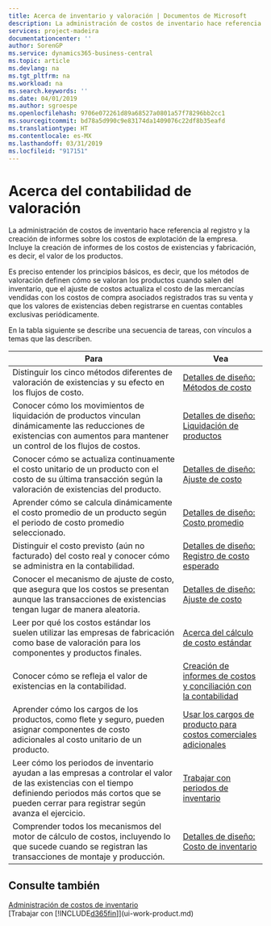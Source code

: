 ```yaml
---
title: Acerca de inventario y valoración | Documentos de Microsoft
description: La administración de costos de inventario hace referencia al registro y la creación de informes sobre los costos de explotación de la empresa. Incluye la creación de informes de los costos de existencias y fabricación, es decir, el valor de los productos.
services: project-madeira
documentationcenter: ''
author: SorenGP
ms.service: dynamics365-business-central
ms.topic: article
ms.devlang: na
ms.tgt_pltfrm: na
ms.workload: na
ms.search.keywords: ''
ms.date: 04/01/2019
ms.author: sgroespe
ms.openlocfilehash: 9706e072261d89a68527a0801a57f78296bb2cc1
ms.sourcegitcommit: bd78a5d990c9e83174da1409076c22df8b35eafd
ms.translationtype: HT
ms.contentlocale: es-MX
ms.lasthandoff: 03/31/2019
ms.locfileid: "917151"
---
```

# <a name="about-inventory-costing"></a>Acerca del contabilidad de valoración
La administración de costos de inventario hace referencia al registro y la creación de informes sobre los costos de explotación de la empresa. Incluye la creación de informes de los costos de existencias y fabricación, es decir, el valor de los productos.  

 Es preciso entender los principios básicos, es decir, que los métodos de valoración definen cómo se valoran los productos cuando salen del inventario, que el ajuste de costos actualiza el costo de las mercancías vendidas con los costos de compra asociados registrados tras su venta y que los valores de existencias deben registrarse en cuentas contables exclusivas periódicamente.  

 En la tabla siguiente se describe una secuencia de tareas, con vínculos a temas que las describen.   

|**Para**|**Vea**|  
|------------|-------------|  
|Distinguir los cinco métodos diferentes de valoración de existencias y su efecto en los flujos de costo.|[Detalles de diseño: Métodos de costo](design-details-costing-methods.md)|  
|Conocer cómo los movimientos de liquidación de productos vinculan dinámicamente las reducciones de existencias con aumentos para mantener un control de los flujos de costos.|[Detalles de diseño: Liquidación de productos](design-details-item-application.md)|  
|Conocer cómo se actualiza continuamente el costo unitario de un producto con el costo de su última transacción según la valoración de existencias del producto.|[Detalles de diseño: Ajuste de costo](design-details-cost-adjustment.md)|  
|Aprender cómo se calcula dinámicamente el costo promedio de un producto según el periodo de costo promedio seleccionado.|[Detalles de diseño: Costo promedio](design-details-average-cost.md)|  
|Distinguir el costo previsto (aún no facturado) del costo real y conocer cómo se administra en la contabilidad.|[Detalles de diseño: Registro de costo esperado](design-details-expected-cost-posting.md)|  
|Conocer el mecanismo de ajuste de costo, que asegura que los costos se presentan aunque las transacciones de existencias tengan lugar de manera aleatoria.|[Detalles de diseño: Ajuste de costo](design-details-cost-adjustment.md)|  
|Leer por qué los costos estándar los suelen utilizar las empresas de fabricación como base de valoración para los componentes y productos finales.|[Acerca del cálculo de costo estándar](finance-about-calculating-standard-cost.md)|  
|Conocer cómo se refleja el valor de existencias en la contabilidad.|[Creación de informes de costos y conciliación con la contabilidad](finance-report-costs-and-reconcile-with-the-general-ledger.md)|  
|Aprender cómo los cargos de los productos, como flete y seguro, pueden asignar componentes de costo adicionales al costo unitario de un producto.|[Usar los cargos de producto para costos comerciales adicionales](payables-how-assign-item-charges.md)|  
|Leer cómo los periodos de inventario ayudan a las empresas a controlar el valor de las existencias con el tiempo definiendo periodos más cortos que se pueden cerrar para registrar según avanza el ejercicio.|[Trabajar con periodos de inventario](finance-how-to-work-with-inventory-periods.md)|  
|Comprender todos los mecanismos del motor de cálculo de costos, incluyendo lo que sucede cuando se registran las transacciones de montaje y producción.|[Detalles de diseño: Costo de inventario](design-details-inventory-costing.md)|

## <a name="see-also"></a>Consulte también
[Administración de costos de inventario](finance-manage-inventory-costs.md)    
[Trabajar con [!INCLUDE[d365fin](includes/d365fin_md.md)]](ui-work-product.md)
